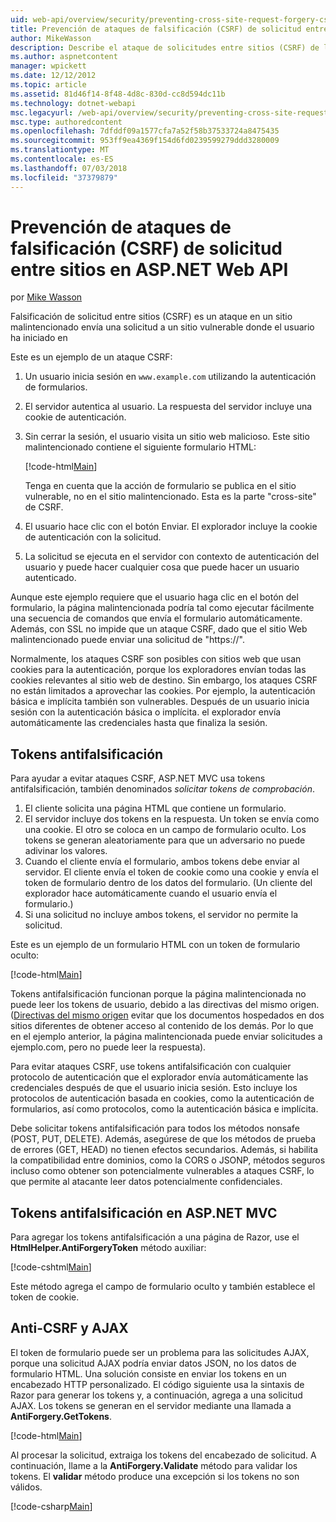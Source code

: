 ```yaml
---
uid: web-api/overview/security/preventing-cross-site-request-forgery-csrf-attacks
title: Prevención de ataques de falsificación (CSRF) de solicitud entre sitios en ASP.NET Web API | Microsoft Docs
author: MikeWasson
description: Describe el ataque de solicitudes entre sitios (CSRF) de la falsificación y cómo implementar medidas de anti-CSRF en ASP.NET Web API.
ms.author: aspnetcontent
manager: wpickett
ms.date: 12/12/2012
ms.topic: article
ms.assetid: 81d46f14-8f48-4d8c-830d-cc8d594dc11b
ms.technology: dotnet-webapi
msc.legacyurl: /web-api/overview/security/preventing-cross-site-request-forgery-csrf-attacks
msc.type: authoredcontent
ms.openlocfilehash: 7dfddf09a1577cfa7a52f58b37533724a8475435
ms.sourcegitcommit: 953ff9ea4369f154d6fd0239599279ddd3280009
ms.translationtype: MT
ms.contentlocale: es-ES
ms.lasthandoff: 07/03/2018
ms.locfileid: "37379879"
---
```

<a name="preventing-cross-site-request-forgery-csrf-attacks-in-aspnet-web-api"></a>Prevención de ataques de falsificación (CSRF) de solicitud entre sitios en ASP.NET Web API
====================
por [Mike Wasson](https://github.com/MikeWasson)

Falsificación de solicitud entre sitios (CSRF) es un ataque en un sitio malintencionado envía una solicitud a un sitio vulnerable donde el usuario ha iniciado en

Este es un ejemplo de un ataque CSRF:

1. Un usuario inicia sesión en `www.example.com` utilizando la autenticación de formularios.
2. El servidor autentica al usuario. La respuesta del servidor incluye una cookie de autenticación.
3. Sin cerrar la sesión, el usuario visita un sitio web malicioso. Este sitio malintencionado contiene el siguiente formulario HTML: 

    [!code-html[Main](preventing-cross-site-request-forgery-csrf-attacks/samples/sample1.html)]

    Tenga en cuenta que la acción de formulario se publica en el sitio vulnerable, no en el sitio malintencionado. Esta es la parte "cross-site" de CSRF.
4. El usuario hace clic con el botón Enviar. El explorador incluye la cookie de autenticación con la solicitud.
5. La solicitud se ejecuta en el servidor con contexto de autenticación del usuario y puede hacer cualquier cosa que puede hacer un usuario autenticado.

Aunque este ejemplo requiere que el usuario haga clic en el botón del formulario, la página malintencionada podría tal como ejecutar fácilmente una secuencia de comandos que envía el formulario automáticamente. Además, con SSL no impide que un ataque CSRF, dado que el sitio Web malintencionado puede enviar una solicitud de "https://".

Normalmente, los ataques CSRF son posibles con sitios web que usan cookies para la autenticación, porque los exploradores envían todas las cookies relevantes al sitio web de destino. Sin embargo, los ataques CSRF no están limitados a aprovechar las cookies. Por ejemplo, la autenticación básica e implícita también son vulnerables. Después de un usuario inicia sesión con la autenticación básica o implícita. el explorador envía automáticamente las credenciales hasta que finaliza la sesión.

## <a name="anti-forgery-tokens"></a>Tokens antifalsificación

Para ayudar a evitar ataques CSRF, ASP.NET MVC usa tokens antifalsificación, también denominados *solicitar tokens de comprobación*.

1. El cliente solicita una página HTML que contiene un formulario.
2. El servidor incluye dos tokens en la respuesta. Un token se envía como una cookie. El otro se coloca en un campo de formulario oculto. Los tokens se generan aleatoriamente para que un adversario no puede adivinar los valores.
3. Cuando el cliente envía el formulario, ambos tokens debe enviar al servidor. El cliente envía el token de cookie como una cookie y envía el token de formulario dentro de los datos del formulario. (Un cliente del explorador hace automáticamente cuando el usuario envía el formulario.)
4. Si una solicitud no incluye ambos tokens, el servidor no permite la solicitud.

Este es un ejemplo de un formulario HTML con un token de formulario oculto:

[!code-html[Main](preventing-cross-site-request-forgery-csrf-attacks/samples/sample2.html)]

Tokens antifalsificación funcionan porque la página malintencionada no puede leer los tokens de usuario, debido a las directivas del mismo origen. ([Directivas del mismo origen](http://www.w3.org/Security/wiki/Same_Origin_Policy) evitar que los documentos hospedados en dos sitios diferentes de obtener acceso al contenido de los demás. Por lo que en el ejemplo anterior, la página malintencionada puede enviar solicitudes a ejemplo.com, pero no puede leer la respuesta).

Para evitar ataques CSRF, use tokens antifalsificación con cualquier protocolo de autenticación que el explorador envía automáticamente las credenciales después de que el usuario inicia sesión. Esto incluye los protocolos de autenticación basada en cookies, como la autenticación de formularios, así como protocolos, como la autenticación básica e implícita.

Debe solicitar tokens antifalsificación para todos los métodos nonsafe (POST, PUT, DELETE). Además, asegúrese de que los métodos de prueba de errores (GET, HEAD) no tienen efectos secundarios. Además, si habilita la compatibilidad entre dominios, como la CORS o JSONP, métodos seguros incluso como obtener son potencialmente vulnerables a ataques CSRF, lo que permite al atacante leer datos potencialmente confidenciales.

## <a name="anti-forgery-tokens-in-aspnet-mvc"></a>Tokens antifalsificación en ASP.NET MVC

Para agregar los tokens antifalsificación a una página de Razor, use el **HtmlHelper.AntiForgeryToken** método auxiliar:

[!code-cshtml[Main](preventing-cross-site-request-forgery-csrf-attacks/samples/sample3.cshtml)]

Este método agrega el campo de formulario oculto y también establece el token de cookie.

## <a name="anti-csrf-and-ajax"></a>Anti-CSRF y AJAX

El token de formulario puede ser un problema para las solicitudes AJAX, porque una solicitud AJAX podría enviar datos JSON, no los datos de formulario HTML. Una solución consiste en enviar los tokens en un encabezado HTTP personalizado. El código siguiente usa la sintaxis de Razor para generar los tokens y, a continuación, agrega a una solicitud AJAX. Los tokens se generan en el servidor mediante una llamada a **AntiForgery.GetTokens**.

[!code-html[Main](preventing-cross-site-request-forgery-csrf-attacks/samples/sample4.html)]

Al procesar la solicitud, extraiga los tokens del encabezado de solicitud. A continuación, llame a la **AntiForgery.Validate** método para validar los tokens. El **validar** método produce una excepción si los tokens no son válidos.

[!code-csharp[Main](preventing-cross-site-request-forgery-csrf-attacks/samples/sample5.cs)]
